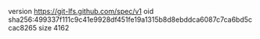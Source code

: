 version https://git-lfs.github.com/spec/v1
oid sha256:499337f111c9c41e9928df451fe19a1315b8d8ebddca6087c7ca6bd5ccac8265
size 4162

